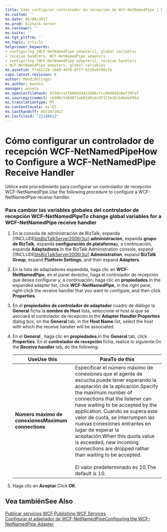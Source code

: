 ```yaml
---
title: Cómo configurar controlador de recepción de WCF-NetNamedPipe | Documentos de Microsoft
ms.custom: ''
ms.date: 06/08/2017
ms.prod: biztalk-server
ms.reviewer: ''
ms.suite: ''
ms.tgt_pltfrm: ''
ms.topic: article
helpviewer_keywords:
- configuring [WCF-NetNamedPipe adapters], global variables
- receive handlers, WCF-NetNamedPipe adapters
- configuring [WCF-NetNamedPipe adapters], receive handlers
- WCF-NetNamedPipe adapters, global variables
ms.assetid: f7ab2228-1049-40f0-87f7-6330a8f40cfe
caps.latest.revision: 8
author: MandiOhlinger
ms.author: mandia
manager: anneta
ms.openlocfilehash: 9339cca7f8065d3412686cfcc84d84028ef39faf
ms.sourcegitcommit: cb908c540d8f1a692d01dc8f313e16cb4b4e696d
ms.translationtype: MT
ms.contentlocale: es-ES
ms.lasthandoff: 09/20/2017
ms.locfileid: "22248612"
---
```

# <a name="how-to-configure-a-wcf-netnamedpipe-receive-handler"></a><span data-ttu-id="0d409-102">Cómo configurar un controlador de recepción WCF-NetNamedPipe</span><span class="sxs-lookup"><span data-stu-id="0d409-102">How to Configure a WCF-NetNamedPipe Receive Handler</span></span>
<span data-ttu-id="0d409-103">Utilice este procedimiento para configurar un controlador de recepción WCF-NetNamedPipe.</span><span class="sxs-lookup"><span data-stu-id="0d409-103">Use the following procedure to configure a WCF-NetNamedPipe receive handler.</span></span>  
  
### <a name="to-change-global-variables-for-a-wcf-netnamedpipe-receive-handler"></a><span data-ttu-id="0d409-104">Para cambiar las variables globales del controlador de recepción WCF-NetNamedPipe</span><span class="sxs-lookup"><span data-stu-id="0d409-104">To change global variables for a WCF-NetNamedPipe receive handler</span></span>  
  
1.  <span data-ttu-id="0d409-105">En la consola de administración de BizTalk, expanda [!INCLUDE[btsBizTalkServer2006r3ui](../includes/btsbiztalkserver2006r3ui-md.md)] **administración**, expanda **grupo de BizTalk**, expanda **configuración de plataforma**y, a continuación, expanda **Adaptadores**.</span><span class="sxs-lookup"><span data-stu-id="0d409-105">In the BizTalk Administration console, expand [!INCLUDE[btsBizTalkServer2006r3ui](../includes/btsbiztalkserver2006r3ui-md.md)] **Administration**, expand **BizTalk Group**, expand **Platform Settings**, and then expand **Adapters**.</span></span>  
  
2.  <span data-ttu-id="0d409-106">En la lista de adaptadores expandida, haga clic en **WCF-NetNamedPipe**, en el panel derecho, haga el controlador de recepción que desea configurar y, a continuación, haga clic en **propiedades**.</span><span class="sxs-lookup"><span data-stu-id="0d409-106">In the expanded adapter list, click **WCF-NetNamedPipe**, in the right pane, right-click the receive handler that you want to configure, and then click **Properties**.</span></span>  
  
3.  <span data-ttu-id="0d409-107">En el **propiedades de controlador de adaptador** cuadro de diálogo la **General** ficha la **nombre de Host** lista, seleccione el host al que se asociará el controlador de recepción.</span><span class="sxs-lookup"><span data-stu-id="0d409-107">In the **Adapter Handler Properties** dialog box, on the **General** tab, in the **Host Name** list, select the host with which the receive handler will be associated.</span></span>  
  
4.  <span data-ttu-id="0d409-108">En el **General** , haga clic en **propiedades**.</span><span class="sxs-lookup"><span data-stu-id="0d409-108">In the **General** tab, click **Properties**.</span></span> <span data-ttu-id="0d409-109">En el **controlador de recepción** ficha, realice lo siguiente:</span><span class="sxs-lookup"><span data-stu-id="0d409-109">On the **Receive handler** tab, do the following:</span></span>  
  
    |<span data-ttu-id="0d409-110">Use</span><span class="sxs-lookup"><span data-stu-id="0d409-110">Use this</span></span>|<span data-ttu-id="0d409-111">Para</span><span class="sxs-lookup"><span data-stu-id="0d409-111">To do this</span></span>|  
    |--------------|----------------|  
    |<span data-ttu-id="0d409-112">**Número máximo de conexiones**</span><span class="sxs-lookup"><span data-stu-id="0d409-112">**Maximum connections**</span></span>|<span data-ttu-id="0d409-113">Especificar el número máximo de conexiones que el agente de escucha puede tener esperando la aceptación de la aplicación.</span><span class="sxs-lookup"><span data-stu-id="0d409-113">Specify the maximum number of connections that the listener can have waiting to be accepted by the application.</span></span> <span data-ttu-id="0d409-114">Cuando se supera este valor de cuota, se interrumpen las nuevas conexiones entrantes en lugar de esperar la aceptación.</span><span class="sxs-lookup"><span data-stu-id="0d409-114">When this quota value is exceeded, new incoming connections are dropped rather than waiting to be accepted.</span></span><br /><br /> <span data-ttu-id="0d409-115">El valor predeterminado es 10.</span><span class="sxs-lookup"><span data-stu-id="0d409-115">The default is 10.</span></span>|  
  
5.  <span data-ttu-id="0d409-116">Haga clic en **Aceptar**.</span><span class="sxs-lookup"><span data-stu-id="0d409-116">Click **OK**.</span></span>  
  
## <a name="see-also"></a><span data-ttu-id="0d409-117">Vea también</span><span class="sxs-lookup"><span data-stu-id="0d409-117">See Also</span></span>  
 <span data-ttu-id="0d409-118">[Publicar servicios WCF](../core/publishing-wcf-services.md) </span><span class="sxs-lookup"><span data-stu-id="0d409-118">[Publishing WCF Services](../core/publishing-wcf-services.md) </span></span>  
 [<span data-ttu-id="0d409-119">Configurar el adaptador de WCF-NetNamedPipe</span><span class="sxs-lookup"><span data-stu-id="0d409-119">Configuring the WCF-NetNamedPipe Adapter</span></span>](../core/configuring-the-wcf-netnamedpipe-adapter.md)